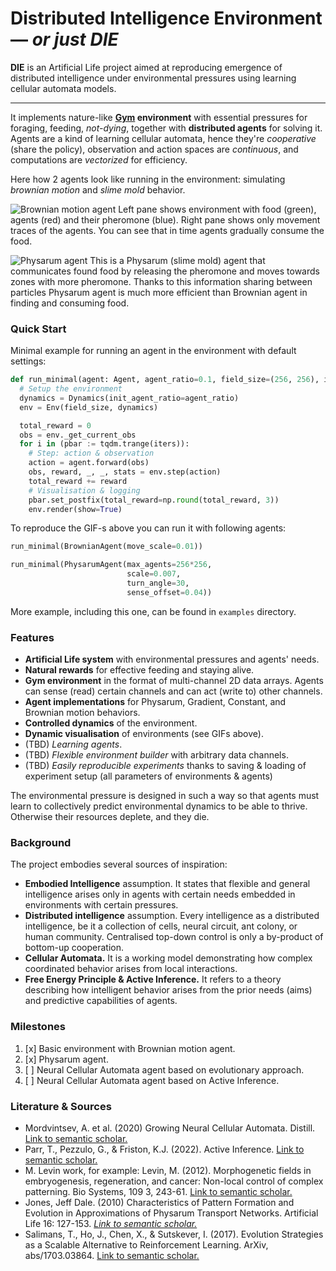 # Distributed Intelligence Environment — *or just DIE*

**DIE** is an Artificial Life project aimed at reproducing emergence of distributed intelligence under environmental pressures using learning cellular automata models.

----

It implements nature-like **[Gym](https://github.com/Farama-Foundation/Gymnasium) environment** with essential pressures for foraging, feeding, *not-dying*, together with **distributed agents** for solving it. Agents are a kind of learning cellular automata, hence they're *cooperative* (share the policy), observation and action spaces are *continuous*, and computations are *vectorized* for efficiency.

Here how 2 agents look like running in the environment: simulating *brownian motion* and *slime mold* behavior.

![Brownian motion agent](img/BrownianAgent.gif "Brownian motion agent animation")
Left pane shows environment with food (green), agents (red) and their pheromone (blue). Right pane shows only movement traces of the agents. You can see that in time agents gradually consume the food.

![Physarum agent](img/PhysarumAgent.gif "Physarum agent animation")
This is a Physarum (slime mold) agent that communicates found food by releasing the pheromone and moves towards zones with more pheromone. Thanks to this information sharing between particles Physarum agent is much more efficient than Brownian agent in finding and consuming food.

### Quick Start

Minimal example for running an agent in the environment with default settings:
```python
def run_minimal(agent: Agent, agent_ratio=0.1, field_size=(256, 256), iters=300):
  # Setup the environment
  dynamics = Dynamics(init_agent_ratio=agent_ratio)
  env = Env(field_size, dynamics)

  total_reward = 0
  obs = env._get_current_obs
  for i in (pbar := tqdm.trange(iters)):
    # Step: action & observation
    action = agent.forward(obs)
    obs, reward, _, _, stats = env.step(action)
    total_reward += reward
    # Visualisation & logging
    pbar.set_postfix(total_reward=np.round(total_reward, 3))
    env.render(show=True)
```

To reproduce the GIF-s above you can run it with following agents:
```python
run_minimal(BrownianAgent(move_scale=0.01))

run_minimal(PhysarumAgent(max_agents=256*256,
                          scale=0.007,
                          turn_angle=30,
                          sense_offset=0.04))
```

More example, including this one, can be found in `examples` directory.

### Features

- **Artificial Life system** with environmental pressures and agents' needs.
- **Natural rewards** for effective feeding and staying alive.
- **Gym environment** in the format of multi-channel 2D data arrays. Agents can sense (read) certain channels and can act (write to) other channels.
- **Agent implementations** for Physarum, Gradient, Constant, and Brownian motion behaviors.
- **Controlled dynamics** of the environment.
- **Dynamic visualisation** of environments (see GIFs above).
- (TBD) *Learning agents*.
- (TBD) *Flexible environment builder* with arbitrary data channels.
- (TBD) *Easily reproducible experiments* thanks to saving & loading of experiment setup (all parameters of environments & agents)

The environmental pressure is designed in such a way so that agents must learn to collectively predict environmental dynamics to be able to thrive. Otherwise their resources deplete, and they die.

### Background

The project embodies several sources of inspiration:
- **Embodied Intelligence** assumption.
  It states that flexible and general intelligence arises only in agents with certain needs embedded in environments with certain pressures.
- **Distributed intelligence** assumption. 
  Every intelligence as a distributed intelligence, be it a collection of cells, neural circuit, ant colony, or human community. Centralised top-down control is only a by-product of bottom-up cooperation.
- **Cellular Automata.**
  It is a working model demonstrating how complex coordinated behavior arises from local interactions.
- **Free Energy Principle & Active Inference.**
  It refers to a theory describing how intelligent behavior arises from the prior needs (aims) and predictive capabilities of agents.


### Milestones

1. [x] Basic environment with Brownian motion agent.
2. [x] Physarum agent.
3. [ ] Neural Cellular Automata agent based on evolutionary approach.
4. [ ] Neural Cellular Automata agent based on Active Inference. 

### Literature & Sources

- Mordvintsev, A. et al. (2020) Growing Neural Cellular Automata. Distill. [Link to semantic scholar.](https://api.semanticscholar.org/CorpusID:213719058)
- Parr, T., Pezzulo, G., & Friston, K.J. (2022). Active Inference. [Link to semantic scholar.](https://api.semanticscholar.org/CorpusID:247833519)
- M. Levin work, for example: Levin, M. (2012). Morphogenetic fields in embryogenesis, regeneration, and cancer: Non-local control of complex patterning. Bio Systems, 109 3, 243-61. [Link to semantic scholar.](https://api.semanticscholar.org/CorpusID:767009)
- Jones, Jeff Dale. (2010) Characteristics of Pattern Formation and Evolution in Approximations of Physarum Transport Networks. Artificial Life 16: 127-153. *[Link to semantic scholar.](https://api.semanticscholar.org/CorpusID:7511776Physarum)*
- Salimans, T., Ho, J., Chen, X., & Sutskever, I. (2017). Evolution Strategies as a Scalable Alternative to Reinforcement Learning. ArXiv, abs/1703.03864. [Link to semantic scholar.](https://api.semanticscholar.org/CorpusID:11410889)
